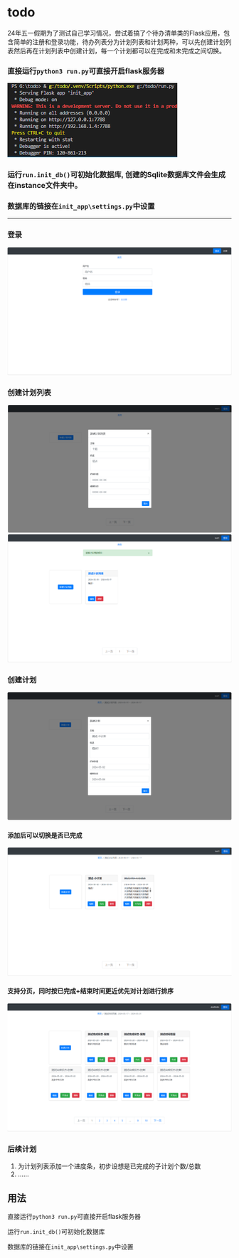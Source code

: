 # todo
24年五一假期为了测试自己学习情况，尝试着搞了个待办清单类的Flask应用，包含简单的注册和登录功能，待办列表分为计划列表和计划两种，可以先创建计划列表然后再在计划列表中创建计划，每一个计划都可以在完成和未完成之间切换。


### 直接运行`python3 run.py`可直接开启flask服务器
![](img/run.png)

### 运行`run.init_db()`可初始化数据库, 创建的Sqlite数据库文件会生成在instance文件夹中。
### 数据库的链接在`init_app\settings.py`中设置

---

### 登录
![登录](img/login.png)

### 创建计划列表
![创建计划列表](img/addlist.png)
![](img/addlist_success.png)

### 创建计划
![alt text](img/addplan.png)

#### 添加后可以切换是否已完成
![alt text](img/addplan_success.png)

#### 支持分页，同时按已完成+结束时间更近优先对计划进行排序
![alt text](img/addplan_paginate.png)

### 后续计划

1. 为计划列表添加一个进度条，初步设想是已完成的子计划个数/总数
2. ……
## 用法

直接运行`python3 run.py`可直接开启flask服务器

运行`run.init_db()`可初始化数据库

数据库的链接在`init_app\settings.py`中设置
